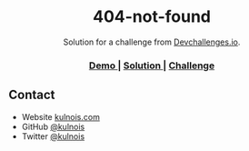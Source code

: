 <!-- Please update value in the {}  -->

<h1 align="center">404-not-found</h1>

<div align="center">
   Solution for a challenge from  <a href="http://devchallenges.io" target="_blank">Devchallenges.io</a>.
</div>

<div align="center">
  <h3>
    <a href="https://kulnois.github.io/404-not-found">
      Demo
    </a>
    <span> | </span>
    <a href="https://kulnois.github.io/404-not-found">
      Solution
    </a>
    <span> | </span>
    <a href="https://devchallenges.io/challenges/wBunSb7FPrIepJZAg0sY">
      Challenge
    </a>
  </h3>
</div>

## Contact

- Website [kulnois.com](https://kulnois.com)
- GitHub [@kulnois](https://github.com/kulnois)
- Twitter [@kulnois](https://twitter.com/kulnois)
